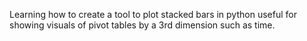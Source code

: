 Learning how to create a tool to plot stacked bars in python useful for showing visuals of pivot tables by a 3rd dimension such as time.
